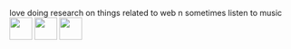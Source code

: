 love doing research on things related to web n sometimes listen to music <img src="https://media.giphy.com/media/v1.Y2lkPTc5MGI3NjExY256MmdtaXIzaDRla2lwZXBoZmllaDVvaHV3dHZwaXljOGl4Y3FpdiZlcD12MV9zdGlja2Vyc19zZWFyY2gmY3Q9cw/mxqLw79MND3CE/giphy.gif" width="40" height="40"> <img src="https://24.media.tumblr.com/8a796bf83dd8b1137f487c29f7b5cf2d/tumblr_mpr46cXTqD1rv2hb1o1_400.gif" width="40" height="40"> <img src="https://img1.picmix.com/output/stamp/normal/1/2/1/3/2703121_d69b2.gif" width="40" height="40">
